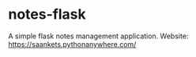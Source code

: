 # notes-flask
A simple flask notes management application.
Website: https://saankets.pythonanywhere.com/
